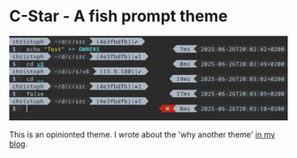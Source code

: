 # C-Star - A fish prompt theme

![An image of the C-Star fish prompt theme showing the different functionalities and design elements](.screen.png)

This is an opinionted theme.
I wrote about the 'why another theme' [in my blog](https://c.onl/l/c-star-fish-prompt/).